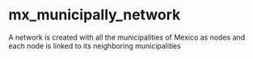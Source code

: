 # mx_municipally_network
A network is created with all the municipalities of Mexico as nodes and each node is linked to its neighboring municipalities
